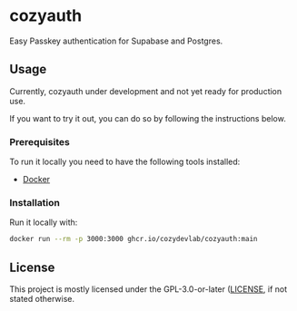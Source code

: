 # cozyauth

Easy Passkey authentication for Supabase and Postgres.

## Usage

Currently, cozyauth under development and not yet ready for production use.

If you want to try it out, you can do so by following the instructions below.

### Prerequisites

To run it locally you need to have the following tools installed:

- [Docker](https://docs.docker.com/get-docker/)

### Installation

Run it locally with:

```bash
docker run --rm -p 3000:3000 ghcr.io/cozydevlab/cozyauth:main
```

## License

This project is mostly licensed under the GPL-3.0-or-later
([LICENSE](LICENSE-GPL-3.0-or-later), if not stated otherwise.
